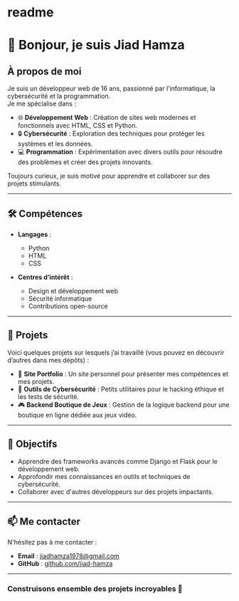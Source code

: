 # readme

# 👋 Bonjour, je suis Jiad Hamza  

## À propos de moi  
Je suis un développeur web de 16 ans, passionné par l’informatique, la cybersécurité et la programmation.  
Je me spécialise dans :  
- 🌐 **Développement Web** : Création de sites web modernes et fonctionnels avec HTML, CSS et Python.  
- 🔒 **Cybersécurité** : Exploration des techniques pour protéger les systèmes et les données.  
- 💻 **Programmation** : Expérimentation avec divers outils pour résoudre des problèmes et créer des projets innovants.  

Toujours curieux, je suis motivé pour apprendre et collaborer sur des projets stimulants.  

---

## 🛠️ Compétences  
- **Langages** :  
  - Python  
  - HTML  
  - CSS  

- **Centres d’intérêt** :  
  - Design et développement web  
  - Sécurité informatique  
  - Contributions open-source  

---

## 📂 Projets  
Voici quelques projets sur lesquels j’ai travaillé (vous pouvez en découvrir d’autres dans mes dépôts) :  
- 🌟 **Site Portfolio** : Un site personnel pour présenter mes compétences et mes projets.  
- 🔑 **Outils de Cybersécurité** : Petits utilitaires pour le hacking éthique et les tests de sécurité.  
- 🎮 **Backend Boutique de Jeux** : Gestion de la logique backend pour une boutique en ligne dédiée aux jeux vidéo.  

---

## 🌟 Objectifs  
- Apprendre des frameworks avancés comme Django et Flask pour le développement web.  
- Approfondir mes connaissances en outils et techniques de cybersécurité.  
- Collaborer avec d'autres développeurs sur des projets impactants.  

---

## 📫 Me contacter  
N'hésitez pas à me contacter :  
- **Email** : [jiadhamza1978@gmail.com](mailto:jiadhamza1978@gmail.com)  
- **GitHub** : [github.com/jiad-hamza](https://github.com)  

---

### Construisons ensemble des projets incroyables 🚀
